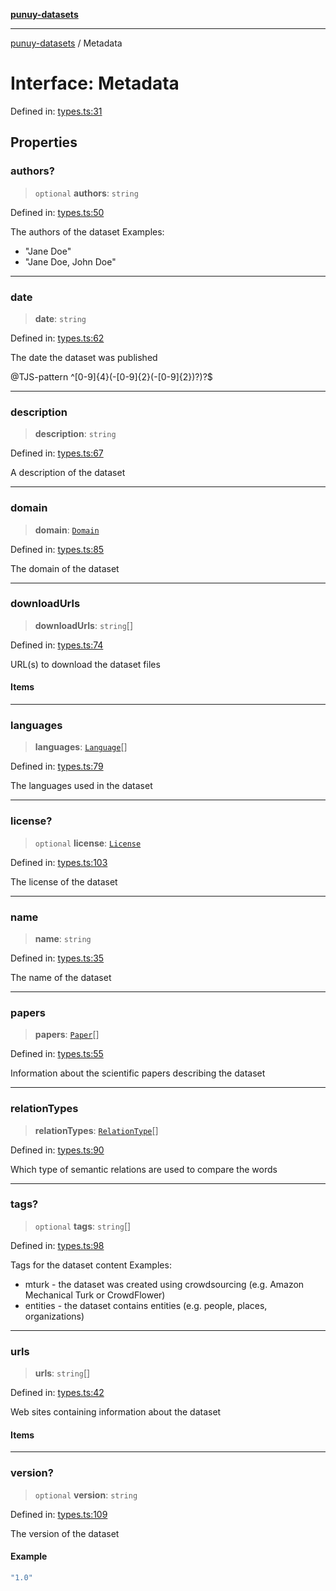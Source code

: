 [**punuy-datasets**](../README.md)

***

[punuy-datasets](../README.md) / Metadata

# Interface: Metadata

Defined in: [types.ts:31](https://github.com/andrefs/punuy-datasets/blob/bd54b333c7e6c096df36b67623c01a1a17d6edf6/src/lib/types.ts#L31)

## Properties

### authors?

> `optional` **authors**: `string`

Defined in: [types.ts:50](https://github.com/andrefs/punuy-datasets/blob/bd54b333c7e6c096df36b67623c01a1a17d6edf6/src/lib/types.ts#L50)

The authors of the dataset
Examples:
- "Jane Doe"
- "Jane Doe, John Doe"

***

### date

> **date**: `string`

Defined in: [types.ts:62](https://github.com/andrefs/punuy-datasets/blob/bd54b333c7e6c096df36b67623c01a1a17d6edf6/src/lib/types.ts#L62)

The date the dataset was published

@TJS-pattern ^[0-9]{4}(-[0-9]{2}(-[0-9]{2})?)?$

***

### description

> **description**: `string`

Defined in: [types.ts:67](https://github.com/andrefs/punuy-datasets/blob/bd54b333c7e6c096df36b67623c01a1a17d6edf6/src/lib/types.ts#L67)

A description of the dataset

***

### domain

> **domain**: [`Domain`](../type-aliases/Domain.md)

Defined in: [types.ts:85](https://github.com/andrefs/punuy-datasets/blob/bd54b333c7e6c096df36b67623c01a1a17d6edf6/src/lib/types.ts#L85)

The domain of the dataset

***

### downloadUrls

> **downloadUrls**: `string`[]

Defined in: [types.ts:74](https://github.com/andrefs/punuy-datasets/blob/bd54b333c7e6c096df36b67623c01a1a17d6edf6/src/lib/types.ts#L74)

URL(s) to download the dataset files

#### Items

***

### languages

> **languages**: [`Language`](../type-aliases/Language.md)[]

Defined in: [types.ts:79](https://github.com/andrefs/punuy-datasets/blob/bd54b333c7e6c096df36b67623c01a1a17d6edf6/src/lib/types.ts#L79)

The languages used in the dataset

***

### license?

> `optional` **license**: [`License`](License.md)

Defined in: [types.ts:103](https://github.com/andrefs/punuy-datasets/blob/bd54b333c7e6c096df36b67623c01a1a17d6edf6/src/lib/types.ts#L103)

The license of the dataset

***

### name

> **name**: `string`

Defined in: [types.ts:35](https://github.com/andrefs/punuy-datasets/blob/bd54b333c7e6c096df36b67623c01a1a17d6edf6/src/lib/types.ts#L35)

The name of the dataset

***

### papers

> **papers**: [`Paper`](Paper.md)[]

Defined in: [types.ts:55](https://github.com/andrefs/punuy-datasets/blob/bd54b333c7e6c096df36b67623c01a1a17d6edf6/src/lib/types.ts#L55)

Information about the scientific papers describing the dataset

***

### relationTypes

> **relationTypes**: [`RelationType`](../type-aliases/RelationType.md)[]

Defined in: [types.ts:90](https://github.com/andrefs/punuy-datasets/blob/bd54b333c7e6c096df36b67623c01a1a17d6edf6/src/lib/types.ts#L90)

Which type of semantic relations are used to compare the words

***

### tags?

> `optional` **tags**: `string`[]

Defined in: [types.ts:98](https://github.com/andrefs/punuy-datasets/blob/bd54b333c7e6c096df36b67623c01a1a17d6edf6/src/lib/types.ts#L98)

Tags for the dataset content
Examples:
- mturk - the dataset was created using crowdsourcing (e.g. Amazon Mechanical Turk or CrowdFlower)
- entities - the dataset contains entities (e.g. people, places, organizations)

***

### urls

> **urls**: `string`[]

Defined in: [types.ts:42](https://github.com/andrefs/punuy-datasets/blob/bd54b333c7e6c096df36b67623c01a1a17d6edf6/src/lib/types.ts#L42)

Web sites containing information about the dataset

#### Items

***

### version?

> `optional` **version**: `string`

Defined in: [types.ts:109](https://github.com/andrefs/punuy-datasets/blob/bd54b333c7e6c096df36b67623c01a1a17d6edf6/src/lib/types.ts#L109)

The version of the dataset

#### Example

```ts
"1.0"
```
